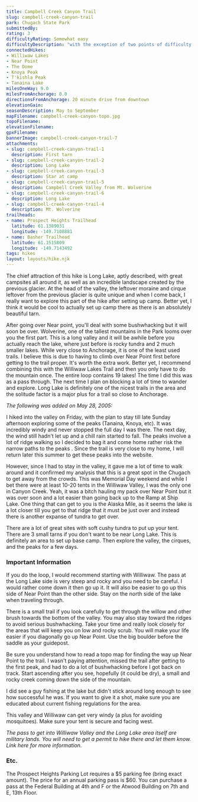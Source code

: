 ```yaml
---
title: Campbell Creek Canyon Trail
slug: campbell-creek-canyon-trail
park: Chugach State Park
submittedBy: 
rating: 3
difficultyRating: Somewhat easy
difficultyDescription: "with the exception of two points of difficulty: The first is Near Point, a small mountain that you'll have to go over,  and if you are including Williwaw as a loop hike (which I totally recommend!), y"
connectedHikes:
- Williwaw Lakes
- Near Point
- The Dome
- Knoya Peak
- T'kishla Peak
- Tanaina Lake
milesOneWay: 9.0
milesFromAnchorage: 0.0
directionsFromAnchorage: 20 minute drive from downtown
elevationGain: 
seasonDescription: May to September
mapFilename: campbell-creek-canyon-topo.jpg
topoFilename: 
elevationFilename: 
gpxFilename: 
bannerImage: campbell-creek-canyon-trail-7
attachments:
- slug: campbell-creek-canyon-trail-1
  description: First tarn
- slug: campbell-creek-canyon-trail-2
  description: Long Lake
- slug: campbell-creek-canyon-trail-3
  description: Star at camp
- slug: campbell-creek-canyon-trail-5
  description: Campbell Creek Valley from Mt. Wolverine
- slug: campbell-creek-canyon-trail-6
  description: Long Lake
- slug: campbell-creek-canyon-trail-4
  description: Mt. Wolverine
trailheads:
- name: Prospect Heights Trailhead
  latitude: 61.1389031
  longitude: -149.7108881
- name: Basher Trailhead
  latitude: 61.1515809
  longitude: -149.7143492
tags: hikes
layout: layouts/hike.njk
---
```

The chief attraction of this hike is Long Lake, aptly described, with great campsites all around it, as well as an incredible landscape created by the previous glacier. At the head of the valley, the leftover moraine and cirque leftover from the previous glacier is quite unique and when I come back, I really want to explore this part of the hike after setting up camp. Better yet, I think it would be cool to actually set up camp there as there is an absolutely beautiful tarn.

After going over Near point, you'll deal with some bushwhacking but it will soon be over. Wolverine, one of the tallest mountains in the Park looms over you the first part. This is a long valley and it will be awhile before you actually reach the lake, where just before is rocky tundra and 2 much smaller lakes. While very close to Anchorage, it is one of the least used trails. I believe this is due to having to climb over Near Point first before getting to the trail proper. It's worth the extra work. Better yet, I recommend combining this with the Williwaw Lakes Trail and then you only have to do the mountain once. The entire loop contains 19 lakes!
The time I did this was as a pass through. The next time I plan on blocking a lot of time to wander and explore. Long Lake is definitely one of the nicest trails in the area and the solitude factor is a major plus for a trail so close to Anchorage.

*The following was added on May 28, 2005:*

I hiked into the valley on Friday, with the plan to stay till late Sunday afternoon exploring some of the peaks (Tanaina, Knoya, etc). It was incredibly windy and never stopped the full day I was there. The next day, the wind still hadn't let up and a chill rain started to fall. The peaks involve a lot of ridge walking so I decided to bag it and come home rather risk the narrow paths to the peaks . Since the trail is very close to my home, I will return later this summer to get these peaks into the website. 

However, since I had to stay in the valley, it gave me a lot of time to walk around and it confirmed my analysis that this is a great spot in the Chugach to get away from the crowds. This was Memorial Day weekend and while I bet there were at least 10-20 tents in the Williwaw Valley, I was the only one in Canyon Creek. Yeah, it was a bitch hauling my pack over Near Point but it was over soon and a lot easier than going back up to the Ramp at Ship Lake. One thing that can get to you is the Alaska Mile, as it seems the lake is a lot closer till you get to that ridge that it must be just over and instead there is another expanse of tundra to get over.

There are a lot of great sites with soft cushy tundra to put up your tent. There are 3 small tarns if you don't want to be near Long Lake. This is definitely an area to set up base camp. Then explore the valley, the cirques, and the peaks for a few days.

### Important Information

If you do the loop, I would recommend starting with Williwaw. The pass at the Long Lake side is very steep and rocky and you need to be careful. I would rather come down it then go up it. It will also be easier to go up this side of Near Point than the other side.
Stay on the north side of the lake when traveling through.

There is a small trail if you look carefully to get through the willow and other brush towards the bottom of the valley. You may also stay toward the ridges to avoid serious bushwhacking. Take your time and really look closely for the areas that will keep you on low and rocky scrub. You will make your life easier if you diagonally go up Near Point. Use the big boulder before the saddle as your guidepost.

Be sure you understand how to read a topo map for finding the way up Near Point to the trail. I wasn't paying attention, missed the trail after getting to the first peak, and had to do a lot of bushwhacking before I got back on track. Start ascending after you see, hopefully (it could be dry), a small and rocky creek coming down the side of the mountain.

I did see a guy fishing at the lake but didn't stick around long enough to see how successful he was. If you want to give it a shot, make sure you are educated about current fishing regulations for the area.

This valley and Williwaw can get very windy (a plus for avoiding mosquitoes). Make sure your tent is secure and facing west.

*The pass to get into Williwaw Valley and the Long Lake area itself are military lands. You will need to get a permit to hike there and let them know. Link here for more information.*

### Etc.

The Prospect Heights Parking Lot requires a $5 parking fee (bring exact amount). The price for an annual parking pass is $60. You can purchase a pass at the Federal Building at 4th and F or the Atwood Building on 7th and E, 13th Floor.